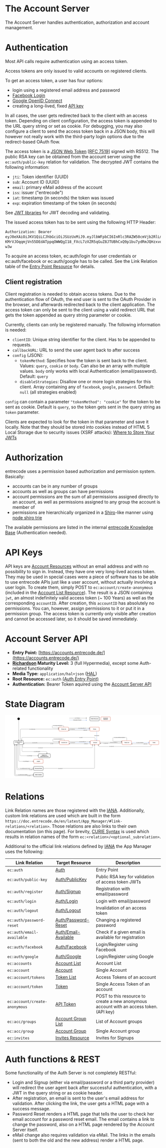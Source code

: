 # The Account Server

The Account Server handles authentication, authorization and account management.

# Authentication
Most API calls require authentication using an access token.

Access tokens are only issued to valid accounts on registered clients. 

To get an access token, a user has four options:

- login using a registered email address and password
- [Facebook Login](https://developers.facebook.com/docs/facebook-login/v2.4)
- [Google OpenID Connect](https://developers.google.com/identity/protocols/OpenIDConnect)
- creating a long-lived, fixed [API key](#api-keys)

In all cases, the user gets redirected back to the client with an access token. Depending on client configuration, the access token is appended to the URL query string or set as cookie. For debugging, you may also configure a client to send the access token back in a JSON body, this will however not really work with the third-party login options due to the redirect-based OAuth flow.

The access token is a [JSON Web Token](http://jwt.io/) [[RFC 7519](https://tools.ietf.org/html/rfc751e9)] signed with RS512. The public RSA key can be obtained from the account server using the `ec:auth/public-key` relation for validation. The decrypted JWT contains the following information:

- `jti`: Token identifier (UUID)
- `sub`: Account ID (UUID)
- `email`: primary eMail address of the account
- `iss`: issuer ("entrecode")
- `iat`: timestamp (in seconds) the token was issued
- `exp`: expiration timestamp of the token (in seconds)

See [JWT libraries](http://jwt.io/#libraries) for JWT decoding and validating.

The issued access token has to be sent using the following HTTP Header:

    Authorization: Bearer eyJ0eXAiOiJKV1QiLCJhbGciOiJSUzUxMiJ9.eyJlbWFpbCI6InRlc3RAZW50cmVjb2RlLmRlIiwianRpIjoiYjQ0MDE5ODAtODkwOC00OWIyLWE4YjQtYTBjOGI4OWQ2Nzk2IiwiaWF0IjoxNDQwNDk0MTI0LCJleHAiOjE0NDA0OTc3MjQsImlzcyI6ImVudHJlY29kZSIsInN1YiI6IjA3MDBkYWNlLTA1YTgtNDk2Zi05YTFhLTIwYTdmODQ4ODQ5NiJ9.O3HPjePx1uHsA4QyOAer3za0JrxpH_WiKV__9eTTD_2CwlGp2Mjv03wG49mdg_NQUIPFAISqJZMZTiTI0S3hPVYQ1N5_zhqSyWE29OJlCD0yFbcZIEglyydYydBhtj9yPgNhhjCKSSKjrTWqXlBV-KMrVJOqqmjVn55DEdATppqOWWQgI18_FXcL7zXZR5qGuZ8JTUBhCxQ9p1bu7ydRmJQHzxvoqfb_IN6sc6QycsOMs6pSrdatGK0GTFjyjvR1EWBaPgyTQo90Q0o9l7dLTQoueqdkzNH7A0BiRgGiqB775DeEBpGoO5oJYjVQGo7IcdKwIBKNV8WRvgecwT-w3w
    
To acquire an access token, ec:auth/login for user credentials or ec:auth/facebook or ec:auth/google has to be called. See the Link Relation table of the [Entry Point Resource](resources/auth/#entry-point) for details.

## Client registration
Client registration is needed to obtain access tokens. Due to the authentication flow of OAuth, the end user is sent to the OAuth Provider in the browser, and afterwards redirected back to the client application. The access token can only be sent to the client using a valid redirect URL that gets the token appended as query string parameter or cookie.

Currently, clients can only be registered manually.
The following information is needed:

- `clientID`: Unique string identifier for the client. Has to be appended to requests.
- `callbackURL`: URL to send the user agent back to after success
- `config` (JSON):
    - `tokenMethod`: Specifies how the token is sent back to the client. Values: `query`, `cookie` or `body`. Can also be an array with multiple values. `body` only works with local Authentication (email/password). Default: `query`
    - `disableStrategies`: Disallow one or more login strategies for this client. Array containing any of `facebook`, `google`, `password`. Default: `null` (all strategies enabled)

`config` can contain a parameter `"tokenMethod": "cookie"` for the token to be sent as cookie. Default is `query`, so the token gets sent in the query string as `token` parameter.

Clients are expected to look for the token in that parameter and save it locally. Note that they should be stored into cookies instead of HTML 5 Local Storage due to security issues (XSRF attacks): [Where to Store Your JWTs](https://stormpath.com/blog/where-to-store-your-jwts-cookies-vs-html5-web-storage/)

# Authorization
entrecode uses a permission based authorization and permission system. Basically:

- accounts can be in any number of groups
- accounts as well as groups can have permissions
- account permissions are the sum of all permissions assigned directly to an account, as well as permissions assigned to any group the account is member of
- permissions are hierarchically organized in a [Shiro](http://shiro.apache.org/permissions.html)-like manner using [node shiro trie](https://github.com/entrecode/node-shiro-trie)

The available permissions are listed in the internal [entrecode Knowledge Base](https://confluence.entrecode.de/display/KB/Permissions) (Authentication needed).

# API Keys
API keys are [Account Resources](resources/account/) without an email address and with no possibility to sign in. Instead, they have one very long-lived access token. They may be used in special cases were a piece of software has to be able to use entrecode APIs just like a user account, without actually involving a user login. To create them, simply POST to `ec:account/create-anonymous` (included in the [Account List Resource](resources/account/#list)). The result is a JSON containing `jwt`, an almost indefinitely valid access token (~ 100 Years) as well as the corresponding `accountID`. After creation, this `accountID` has absolutely no permissions. You can, however, assign permissions to it or put it in a permission group. The access token is currently only visible after creation and cannot be accessed later, so it should be saved immediately.

# Account Server API

* **Entry Point:** [https://accounts.entrecode.de/](https://accounts.entrecode.de/)
* **[Richardson](http://martinfowler.com/articles/richardsonMaturityModel.html) Maturity Level:** 3 (full Hypermedia), except some Auth-related functionality
* **Media Type:** `application/hal+json` ([HAL](https://tools.ietf.org/html/draft-kelly-json-hal-06))
* **Root Resource:** `ec:auth` [(Auth Entry Point)](resources/auth/)
* **Authentication:** Bearer Token aquired using the [Account Server API](#authentication)

# State Diagram

[![State Diagram](img/statediagram-acc.svg)](img/statediagram-acc.svg)

# Relations

Link Relation names are those registered with the [IANA](http://www.iana.org/assignments/link-relations/link-relations.xhtml). Additionally, custom link relations are used which are built in the form `https://doc.entrecode.de/en/latest/App_Manager/#link-relations/<relation>`. Those relations are also links to their own documentation (on this page). 
For brevity, [CURIE Syntax](http://www.w3.org/TR/curie/) is used which results in relation names of the form `ec:<relation>/<optional_subrelation>`. 

Additional to the official link relations defined by [IANA](http://www.iana.org/assignments/link-relations/link-relations.xhtml) the App Manager uses the following:


| Link Relation             | Target Resource                               | Description |
|---------------------------|-----------------------------------------------------------|-------------|
| <a name="relation-auth"></a>`ec:auth`                  | [Auth](resources/auth/)                          | Entry Point|
|<a name="relation-auth/public-key"></a>`ec:auth/public-key`| [Auth/PublicKey](resources/auth/#public-key)  | Public RSA key for validation of access token JWTs |
|<a name="relation-auth/register"></a>`ec:auth/register`| [Auth/Signup](resources/auth/#signup) | Registration with email/password |
|<a name="relation-auth/login"></a>`ec:auth/login`| [Auth/Login](resources/auth/#login) | Login with email/password |
|<a name="relation-auth/logout"></a>`ec:auth/logout`| [Auth/Logout](resources/auth/#logout) | Invalidation of an access token |
|<a name="relation-auth/password-reset"></a>`ec:auth/password-reset`| [Auth/Password-Reset](resources/auth/#password-reset) | Changing a registered password |
|<a name="relation-auth/email-available"></a>`ec:auth/email-available`| [Auth/Email-Available](resources/auth/#email-available) | Check if a given email is available for registration |
|<a name="relation-auth/facebook"></a>`ec:auth/facebook`| [Auth/Facebook](resources/auth/#googlefacebook-login) | Login/Register using Facebook |
|<a name="relation-auth/google"></a>`ec:auth/google`| [Auth/Google](resources/auth/#googlefacebook-login) | Login/Register using Google |
|<a name="relation-accounts"></a>`ec:accounts`| [Account List](resources/account/#list) | Account List |
|<a name="relation-account"></a>`ec:account`| [Account](resources/account/#single-account) | Single Account |
|<a name="relation-account/tokens"></a>`ec:account/tokens`| [Token List](resources/token/#list) | Access Tokens of an account |
|<a name="relation-account/token"></a>`ec:account/token`| [Token](resources/token/#single-token) | Single Access Token of an account |
|<a name="relation-account/create-anonymous"></a>`ec:account/create-anonymous`| [API Token](resources/auth/#api-token-anonymous-user) | POST to this resource to create a new anonymous account with an access token. (API key) |
|<a name="relation-acc/groups"></a>`ec:acc/groups`|[Account Group List](resources/group/#list) | List of Account groups |
|<a name="relation-acc/group"></a>`ec:acc/group`|[Account Group](resources/group/#list) | Single Account group |
|<a name="relation-invites"></a>`ec:invites`|[Invites Resource](resources/invite/) | Invites for Signups|

# Auth functions & REST

Some functionality of the Auth Server is not completely RESTful:

- Login and Signup (either via email/password or a third party provider) will redirect the user agent back after successful authentication, with a JWT in the query string or as cookie header.
- After registration, an email is sent to the user's email address for validation. After clicking the link, the user gets a HTML page with a success message.
- Password Reset renders a HTML page that tells the user to check her email account for a password reset email. The email contains a link to change the password, also on a HTML page rendered by the Account Server itself.
- eMail change also requires validation via eMail. The links in the emails (sent to both the old and the new address) render a HTML page.
